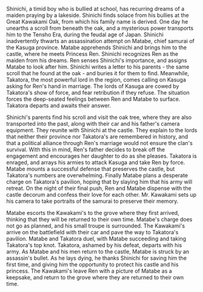 <!-- Ballad (2009) -->

Shinichi, a timid boy who is bullied at school, has recurring dreams of a maiden praying by a lakeside. Shinichi finds solace from his bullies at the Great Kawakami Oak, from which his family name is derived. One day he unearths a scroll from beneath the oak, and a mysterious power transports him to the Tensho Era, during the feudal age of Japan. Shinichi inadvertently thwarts an assassination attempt on Matabe, chief samurai of the Kasuga province. Matabe apprehends Shinichi and brings him to the castle, where he meets Princess Ren. Shinichi recognizes Ren as the maiden from his dreams. Ren senses Shinichi's importance, and assigns Matabe to look after him. Shinichi writes a letter to his parents - the same scroll that he found at the oak - and buries it for them to find. Meanwhile, Takatora, the most powerful lord in the region, comes calling on Kasuga asking for Ren's hand in marriage. The lords of Kasuga are cowed by Takatora's show of force, and fear retribution if they refuse. The situation forces the deep-seated feelings between Ren and Matabe to surface. Takatora departs and awaits their answer.

Shinichi's parents find his scroll and visit the oak tree, where they are also transported into the past, along with their car and his father's camera equipment. They reunite with Shinichi at the castle. They explain to the lords that neither their province nor Takatora's are remembered in history, and that a political alliance through Ren's marriage would not ensure the clan's survival. With this in mind, Ren's father decides to break off the engagement and encourages her daughter to do as she pleases. Takatora is enraged, and arrays his armies to attack Kasuga and take Ren by force. Matabe mounts a successful defense that preserves the castle, but Takatora's numbers are overwhelming. Finally Matabe plans a desperate charge on Takatora's pavilion, hoping that by slaying him that his army will retreat. On the night of their final push, Ren and Matabe dispense with the castle decorum and confess their love for each other. Mr. Kawakami sets up his camera to take portraits of the samurai to preserve their memory.

Matabe escorts the Kawakami's to the grove where they first arrived, thinking that they will be returned to their own time. Matabe's charge does not go as planned, and his small troupe is surrounded. The Kawakami's arrive on the battlefield with their car and pave the way to Takatora's pavilion. Matabe and Takatora duel, with Matabe succeeding and taking Takatora's top knot. Takatora, ashamed by his defeat, departs with his army. As Matabe and his men return to the castle, Matabe is struck by an assassin's bullet. As he lays dying, he thanks Shinichi for saving him the first time, and giving him the opportunity to protect his castle and his princess. The Kawakami's leave Ren with a picture of Matabe as a keepsake, and return to the grove where they are returned to their own time.